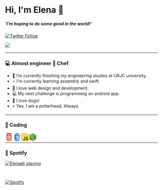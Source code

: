# Hi, I'm Elena 🤙
##### 'I’m hoping to do some good in the world!'

[![Twitter Follow](https://img.shields.io/twitter/url?color=%231DA1F2&label=ElenaDR27&logo=twitter&logoColor=%231DA1F2&style=for-the-badge&url=https%3A%2F%2Ftwitter.com%2FElenadr27%2Fstatus%2F1403)](https://twitter.com/Elenadr27)

<img src="https://c.tenor.com/NhT7sjXfknYAAAAC/hello-welcome.gif">

---
### 💻 Almost engineer 🍪 Chef 

- 🔭 I’m currently finishing my engineering studies at URJC university.
- ⭐ I’m currently learning assembly and swift.
- 🌈 I love web design and development.
- 💻 My next challenge is programming an android app.
- 🐶 I love dogs!
- ⚡ Yes. I am a potterhead. Always.
---

### 🚀 Coding
<img align="left" alt="HTML5" width="26px" src="https://raw.githubusercontent.com/github/explore/80688e429a7d4ef2fca1e82350fe8e3517d3494d/topics/html/html.png" />

<img align="left" alt="CSS3" width="26px" src="https://raw.githubusercontent.com/github/explore/80688e429a7d4ef2fca1e82350fe8e3517d3494d/topics/css/css.png" />


<img align="left" alt="JavaScript" width="26px" src="https://raw.githubusercontent.com/github/explore/80688e429a7d4ef2fca1e82350fe8e3517d3494d/topics/javascript/javascript.png" />


<img align="left" alt="Node.js" width="26px" src="https://raw.githubusercontent.com/github/explore/80688e429a7d4ef2fca1e82350fe8e3517d3494d/topics/nodejs/nodejs.png" />


<br>

---

### 🎼 Spotify
[<img src="https://spotify-helen.vercel.app/api/spotify-playing" alt="Elenadr playing" width="350" />](https://open.spotify.com/user/rw5o3tei2kndjy5j0wgqxp94d)

<br>

[![Spotify](https://novatorem-delta-jet.vercel.app)](https://open.spotify.com/user/rw5o3tei2kndjy5j0wgqxp94d)
